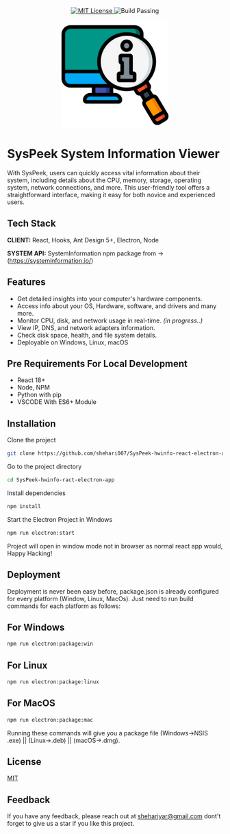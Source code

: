 

<div align="center">
  <a href="https://choosealicense.com/licenses/mit/">
    <img src="https://img.shields.io/badge/LICENSE-MIT-blue?style=flat-square" alt="MIT License">
  </a>
  
  <img src="https://img.shields.io/badge/BUILD-PASSING-green?style=flat-square" alt="Build Passing">
</div>

<br/>



<div align="center">
    <img src="https://github.com/shehari007/SysPeek-hwinfo-react-electron-app/blob/main/public/logo192.png?raw=true" height="250px" width="250px">
</div>



# SysPeek System Information Viewer

With SysPeek, users can quickly access vital information about their system, including details about the CPU, memory, storage, operating system, network connections, and more. This user-friendly tool offers a straightforward interface, making it easy for both novice and experienced users.

## Tech Stack

**CLIENT:** React, Hooks, Ant Design 5+, Electron, Node

**SYSTEM API:** SystemInformation npm package from -> (https://systeminformation.io/)


## Features

- Get detailed insights into your computer's hardware components.
-  Access info about your OS, Hardware, software, and drivers and many more.
- Monitor CPU, disk, and network usage in real-time. _(in progress..)_
- View IP, DNS, and network adapters information.
- Check disk space, health, and file system details.
- Deployable on Windows, Linux, macOS 


## Pre Requirements For Local Development

- React 18+
- Node, NPM
- Python with pip
- VSCODE With ES6+ Module
## Installation

Clone the project

```bash
git clone https://github.com/shehari007/SysPeek-hwinfo-react-electron-app.git
```

Go to the project directory

```bash
cd SysPeek-hwinfo-ract-electron-app
```

Install dependencies

```bash
npm install
```

Start the Electron Project in Windows

```bash
npm run electron:start
```
Project will open in window mode not in browser as normal react app would, Happy Hacking!
## Deployment

Deployment is never been easy before, package.json is already configured for every platform (Window, Linux, MacOs). Just need to run build commands for each platform as follows:
## For Windows
```bash
npm run electron:package:win
```
## For Linux
```bash
npm run electron:package:linux
```
## For MacOS
```bash
npm run electron:package:mac
```
Running these commands will give you a package file (Windows->NSIS .exe) || (Linux->.deb) || (macOS->.dmg).
## License

[MIT](https://choosealicense.com/licenses/mit/)


## Feedback

If you have any feedback, please reach out at shehariyar@gmail.com
dont't forget to give us a star if you like this project.

